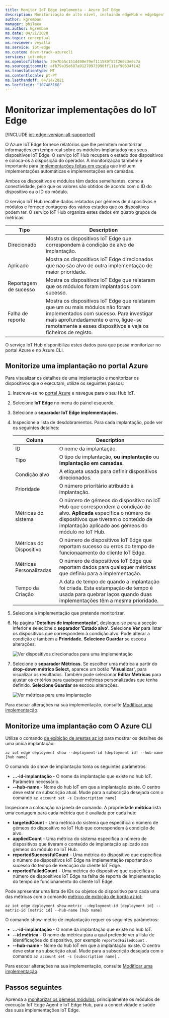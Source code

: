 ```yaml
---
title: Monitor IoT Edge implementa - Azure IoT Edge
description: Monitorização de alto nível, incluindo edgeHub e edgeAgent, reportaram propriedades e métricas de implementação automática.
author: kgremban
manager: philmea
ms.author: kgremban
ms.date: 04/21/2020
ms.topic: conceptual
ms.reviewer: veyalla
ms.service: iot-edge
ms.custom: devx-track-azurecli
services: iot-edge
ms.openlocfilehash: 39e7bb5c151d490e79ef111589f52f260c3e6c7a
ms.sourcegitcommit: afb79a35e687a91270973990ff111ef90634f142
ms.translationtype: MT
ms.contentlocale: pt-PT
ms.lasthandoff: 04/14/2021
ms.locfileid: "107483168"
---
```

# <a name="monitor-iot-edge-deployments"></a>Monitorizar implementações do IoT Edge

[!INCLUDE [iot-edge-version-all-supported](../../includes/iot-edge-version-all-supported.md)]

O Azure IoT Edge fornece relatórios que lhe permitem monitorizar informações em tempo real sobre os módulos implantados nos seus dispositivos IoT Edge. O serviço IoT Hub recupera o estado dos dispositivos e coloca-os à disposição do operador. A monitorização também é importante para [implementações feitas em escala](module-deployment-monitoring.md) que incluem implementações automáticas e implementações em camadas.

Ambos os dispositivos e módulos têm dados semelhantes, como a conectividade, pelo que os valores são obtidos de acordo com o ID do dispositivo ou o ID do módulo.

O serviço IoT Hub recolhe dados relatados por gémeos de dispositivos e módulos e fornece contagens dos vários estados que os dispositivos podem ter. O serviço IoT Hub organiza estes dados em quatro grupos de métricas:

| Tipo | Description |
| --- | ---|
| Direcionado | Mostra os dispositivos IoT Edge que correspondem à condição de alvo de implantação. |
| Aplicado | Mostra os dispositivos IoT Edge direcionados que não são alvo de outra implementação de maior prioridade. |
| Reportagem de sucesso | Mostra os dispositivos IoT Edge que relataram que os módulos foram implantados com sucesso. |
| Falha de reporte | Mostra os dispositivos IoT Edge que relataram que um ou mais módulos não foram implementados com sucesso. Para investigar mais aprofundadamente o erro, ligue-se remotamente a esses dispositivos e veja os ficheiros de registo. |

O serviço IoT Hub disponibiliza estes dados para que possa monitorizar no portal Azure e no Azure CLI.

## <a name="monitor-a-deployment-in-the-azure-portal"></a>Monitorize uma implantação no portal Azure

Para visualizar os detalhes de uma implantação e monitorizar os dispositivos que o executam, utilize os seguintes passos:

1. Inscreva-se no [portal Azure](https://portal.azure.com) e navegue para o seu Hub IoT.
1. Selecione **IoT Edge** no menu do painel esquerdo.
1. Selecione o **separador IoT Edge implementações.**
1. Inspecione a lista de desdobramentos. Para cada implantação, pode ver os seguintes detalhes:

    | Coluna | Description |
    | --- | --- |
    | ID | O nome da implantação. |
    | Tipo | O tipo de implantação, **ou implantação** ou **implantação em camadas**. |
    | Condição alvo | A etiqueta usada para definir dispositivos direcionados. |
    | Prioridade | O número prioritário atribuído à implantação. |
    | Métricas do sistema | O número de gémeos do dispositivo no IoT Hub que correspondem à condição de alvo. **Aplicada** especifica o número de dispositivos que tiveram o conteúdo de implantação aplicado aos gémeos do módulo no IoT Hub. |
    | Métricas do Dispositivo | O número de dispositivos IoT Edge que reportam sucesso ou erros do tempo de funcionaamento do cliente IoT Edge. |
    | Métricas Personalizadas | O número de dispositivos IoT Edge que reportam dados para quaisquer métricas que definiu para a implementação. |
    | Tempo da Criação | A data de tempo de quando a implantação foi criada. Esta estampação de tempo é usada para quebrar laços quando duas implementações têm a mesma prioridade. |

1. Selecione a implementação que pretende monitorizar.  
1. Na página **'Detalhes de implementação',** desloque-se para a secção inferior e selecione o **separador 'Estado alvo'.** Selecione **Ver** para listar os dispositivos que correspondem à condição alvo. Pode alterar a condição e também a **Prioridade.** **Selecione Guardar** se escoou alterações.

   ![Ver dispositivos direcionados para uma implementação](./media/how-to-monitor-iot-edge-deployments/target-devices.png)

1. Selecione o **separador Métricas.** Se escolher uma métrica a partir do **drop-down métrico Select,** aparece um botão **'Visualizar',** para visualizar os resultados. Também pode selecionar **Editar Métricas** para ajustar os critérios para quaisquer métricas personalizadas que tenha definido. **Selecione Guardar** se escoou alterações.

   ![Ver métricas para uma implantação](./media/how-to-monitor-iot-edge-deployments/deployment-metrics-tab.png)

Para escoar alterações na sua implementação, consulte [Modificar uma implementação](how-to-deploy-at-scale.md#modify-a-deployment).

## <a name="monitor-a-deployment-with-azure-cli"></a>Monitorize uma implantação com O Azure CLI

Utilize o comando [de exibição de arestas az iot](/cli/azure/iot/edge/deployment) para mostrar os detalhes de uma única implantação:

```azurecli
az iot edge deployment show --deployment-id [deployment id] --hub-name [hub name]
```

O comando do show de implantação toma os seguintes parâmetros:

* **...-id-implantação -** O nome da implantação que existe no hub IoT. Parâmetro necessário.
* **--hub-name** - Nome do hub IoT em que a implantação existe. O centro deve estar na subscrição atual. Mude para a subscrição desejada com o comando `az account set -s [subscription name]`

Inspecione a colocação na janela de comando. A propriedade **métrica** lista uma contagem para cada métrica que é avaliada por cada hub:

* **targetedCount** - Uma métrica do sistema que especifica o número de gémeos do dispositivo no IoT Hub que correspondem à condição de alvo.
* **appliedCount** - Uma métrica do sistema especifica o número de dispositivos que tiveram o conteúdo de implantação aplicado aos gémeos do módulo no IoT Hub.
* **reportedSuccessfulCount** - Uma métrica do dispositivo que especifica o número de dispositivos IoT Edge na implementação reportando o sucesso do tempo de execução do cliente IoT Edge.
* **reportedFailedCount** - Uma métrica do dispositivo que especifica o número de dispositivos IoT Edge na falha de reporte de implementação do tempo de funcionamento do cliente IoT Edge.

Pode apresentar uma lista de IDs ou objetos do dispositivo para cada uma das métricas com o comando [métrico de exibição de borda az iot:](/cli/azure/iot/edge/deployment)

```azurecli
az iot edge deployment show-metric --deployment-id [deployment id] --metric-id [metric id] --hub-name [hub name]
```

O comando show-metric de implantação requer os seguintes parâmetros:

* **...-id-implantação -** O nome da implantação que existe no hub IoT.
* **--id métrica** - O nome da métrica para a qual pretende ver a lista de identificações do dispositivo, por exemplo `reportedFailedCount` .
* **--hub-name** - Nome do hub IoT em que a implantação existe. O centro deve estar na subscrição atual. Mude para a subscrição desejada com o comando `az account set -s [subscription name]` .

Para escoar alterações na sua implementação, consulte [Modificar uma implementação](how-to-deploy-cli-at-scale.md#modify-a-deployment).

## <a name="next-steps"></a>Passos seguintes

Aprenda a [monitorizar os gémeos módulos](how-to-monitor-module-twins.md), principalmente os módulos de execução IoT Edge Agent e IoT Edge Hub, para a conectividade e saúde das suas implementações IoT Edge.
